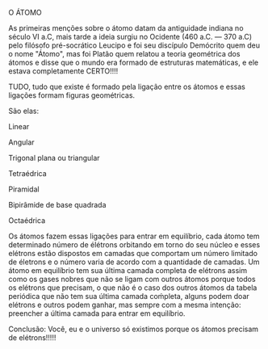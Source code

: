 O ÁTOMO

As primeiras menções sobre o átomo datam da antiguidade indiana no século VI a.C, mais tarde a ideia surgiu no Ocidente (460 a.C. — 370 a.C) pelo filósofo pré-socrático Leucipo e foi seu discípulo Demócrito quem deu o nome "Átomo", mas foi Platão quem relatou a teoria geométrica dos átomos e disse que o mundo era formado de estruturas matemáticas, e ele estava completamente CERTO!!!! 

TUDO, tudo que existe é formado pela ligação entre os átomos e essas ligações formam figuras geométricas. 

São elas:

Linear 

Angular

Trigonal plana ou triangular

Tetraédrica

Piramidal

Bipirâmide de base quadrada

Octaédrica


Os átomos fazem essas ligações para entrar em equilíbrio, cada átomo tem determinado número de élétrons orbitando em torno do seu núcleo e esses elétrons estão dispostos em camadas que comportam um número limitado de életrons e o número varia de acordo com a quantidade de camadas. Um átomo em equilíbrio tem sua última camada completa de elétrons assim como os gases nobres que não se ligam com outros átomos porque todos os elétrons que precisam, o que não é o caso dos outros átomos da tabela periódica que não tem sua última camada coḿpleta, alguns podem doar elétrons e outros podem ganhar, mas sempre com a mesma intenção: preencher a última camada para entrar em equilíbrio. 


Conclusão: Você, eu e o universo só existimos porque os átomos precisam de elétrons!!!!! 




